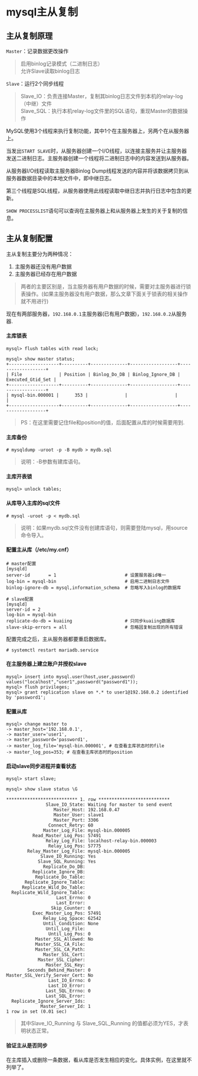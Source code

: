 mysql主从复制
=============

主从复制原理
------------

`Master`：记录数据更改操作  
> 启用binlog记录模式（二进制日志）  
> 允许Slave读取binlog日志  

`Slave`：运行2个同步线程  
> Slave_IO：负责连接Master，复制其binlog日志文件到本机的relay-log（中继）文件  
> Slave_SQL：执行本机relay-log文件里的SQL语句，重现Master的数据操作  

MySQL使用3个线程来执行复制功能，其中1个在主服务器上，另两个在从服务器上。  

当发出`START SLAVE`时，从服务器创建一个I/O线程，以连接主服务并让主服务器发送二进制日志。主服务器创建一个线程将二进制日志中的内容发送到从服务器。  

从服务器I/O线程读取主服务器Binlog Dump线程发送的内容并将该数据拷贝到从服务器数据目录中的本地文件中，即中继日志。  

第三个线程是SQL线程，从服务器使用此线程读取中继日志并执行日志中包含的更新。  

`SHOW PROCESSLIST`语句可以查询在主服务器上和从服务器上发生的关于复制的信息。  

主从复制配置
------------
主从复制主要分为两种情况：
1. 主服务器还没有用户数据
2. 主服务器已经存在用户数据

> 两者的主要区别是，当主服务器有用户数据的时候，需要对主服务器进行锁表操作。(如果主服务器没有用户数据，那么文章下面关于锁表的相关操作就不用进行)

现在有两部服务器，`192.168.0.1`主服务器(已有用户数据)，`192.168.0.2`从服务器.  

#### 主库锁表
```
mysql> flush tables with read lock;  

mysql> show master status;   
+-------------------+----------+--------------+------------------+-------------------+    
| File              | Position | Binlog_Do_DB | Binlog_Ignore_DB | Executed_Gtid_Set |    
+-------------------+----------+--------------+------------------+-------------------+    
| mysql-bin.000001 |      353 |              |                  |                   |    
+-------------------+----------+--------------+------------------+-------------------+    
```
> PS：在这里需要记住file和position的值，后面配置从库的时候需要用到.  

#### 主库备份
```
# mysqldump -uroot -p -B mydb > mydb.sql
```
> 说明：-B参数有建库语句。

#### 主库开表锁
```
mysql> unlock tables;
```

#### 从库导入主库的sql文件
```
# mysql -uroot -p < mydb.sql
```
> 说明：如果mydb.sql文件没有创建库语句，则需要登陆mysql，用source命令导入。  

#### 配置主从库（/etc/my.cnf）
```
# master配置
[mysqld]
server-id       = 1                          # 设置服务器id唯一
log-bin = mysql-bin                          # 启用二进制日志文件
binlog-ignore-db = mysql,information_schema  # 忽略写入binlog的数据库

# slave配置
[mysqld]
server-id = 2
log-bin = mysql-bin
replicate-do-db = kuaiing                    # 只同步kuaiing数据库 
slave-skip-errors = all                      # 忽略因复制出现的所有错误
```
配置完成之后，主从服务器都要重启数据库。  
```
# systemctl restart mariadb.service
```

#### 在主服务器上建立账户并授权slave
```
mysql> insert into mysql.user(host,user,password) values("localhost","user1",password("password1"));
mysql> flush privileges;
mysql> grant replication slave on *.* to user1@192.168.0.2 identified by 'password1'; 
```

#### 配置从库
```
mysql> change master to
-> master_host='192.168.0.1',
-> master_user='user1',
-> master_password='password1',
-> master_log_file='mysql-bin.000001', # 在查看主库状态时的file
-> master_log_pos=353; # 在查看主库状态时的position
```

#### 启动slave同步进程并查看状态
```
mysql> start slave;

mysql> show slave status \G

*************************** 1. row ***************************
               Slave_IO_State: Waiting for master to send event
                  Master_Host: 192.168.0.47
                  Master_User: slave1
                  Master_Port: 3306
                Connect_Retry: 60
              Master_Log_File: mysql-bin.000005
          Read_Master_Log_Pos: 57491
               Relay_Log_File: localhost-relay-bin.000003
                Relay_Log_Pos: 57775
        Relay_Master_Log_File: mysql-bin.000005
             Slave_IO_Running: Yes
            Slave_SQL_Running: Yes
              Replicate_Do_DB: 
          Replicate_Ignore_DB: 
           Replicate_Do_Table: 
       Replicate_Ignore_Table: 
      Replicate_Wild_Do_Table: 
  Replicate_Wild_Ignore_Table: 
                   Last_Errno: 0
                   Last_Error: 
                 Skip_Counter: 0
          Exec_Master_Log_Pos: 57491
              Relay_Log_Space: 62542
              Until_Condition: None
               Until_Log_File: 
                Until_Log_Pos: 0
           Master_SSL_Allowed: No
           Master_SSL_CA_File: 
           Master_SSL_CA_Path: 
              Master_SSL_Cert: 
            Master_SSL_Cipher: 
               Master_SSL_Key: 
        Seconds_Behind_Master: 0
Master_SSL_Verify_Server_Cert: No
                Last_IO_Errno: 0
                Last_IO_Error: 
               Last_SQL_Errno: 0
               Last_SQL_Error: 
  Replicate_Ignore_Server_Ids: 
             Master_Server_Id: 1
1 row in set (0.01 sec)
```
> 其中Slave_IO_Running 与 Slave_SQL_Running 的值都必须为YES，才表明状态正常。

#### 验证主从是否同步
在主库插入或删除一条数据，看从库是否发生相应的变化。具体实例，在这里就不列举了。  
